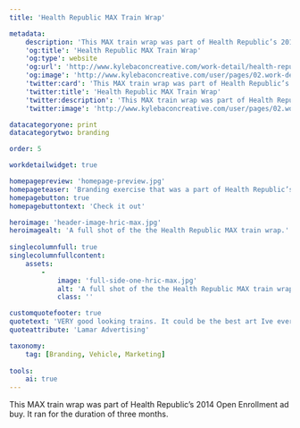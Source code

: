 ```yaml
---
title: 'Health Republic MAX Train Wrap'

metadata:
    description: 'This MAX train wrap was part of Health Republic’s 2014 Open Enrollment ad buy. It ran for the duration of three months.'
    'og:title': 'Health Republic MAX Train Wrap'
    'og:type': website
    'og:url': 'http://www.kylebaconcreative.com/work-detail/health-republic-max-train-wrap/'
    'og:image': 'http://www.kylebaconcreative.com/user/pages/02.work-detail/health-republic-max-train-wrap/full-side-one-hric-max.jpg'
    'twitter:card': 'This MAX train wrap was part of Health Republic’s 2014 Open Enrollment ad buy. It ran for the duration of three months.'
    'twitter:title': 'Health Republic MAX Train Wrap'
    'twitter:description': 'This MAX train wrap was part of Health Republic’s 2014 Open Enrollment ad buy. It ran for the duration of three months.'
    'twitter:image': 'http://www.kylebaconcreative.com/user/pages/02.work-detail/health-republic-max-train-wrap/full-side-one-hric-max.jpg'

datacategoryone: print
datacategorytwo: branding

order: 5

workdetailwidget: true

homepagepreview: 'homepage-preview.jpg'
homepageteaser: 'Branding exercise that was a part of Health Republic’s Fall 2014 outdoor advertising campaign.'
homepagebutton: true
homepagebuttontext: 'Check it out'

heroimage: 'header-image-hric-max.jpg'
heroimagealt: 'A full shot of the the Health Republic MAX train wrap.'
            
singlecolumnfull: true
singlecolumnfullcontent:
    assets:
        -
            image: 'full-side-one-hric-max.jpg'
            alt: 'A full shot of the the Health Republic MAX train wrap.'
            class: ''

customquotefooter: true
quotetext: 'VERY good looking trains. It could be the best art Ive ever seen. Distinct color, great contrast, simple, clean, easy to read, nice big logos. Well done!'
quoteattribute: 'Lamar Advertising'

taxonomy:
    tag: [Branding, Vehicle, Marketing]
    
tools:
    ai: true
---
```

This MAX train wrap was part of Health Republic’s 2014 Open Enrollment ad buy. It ran for the duration of three months.